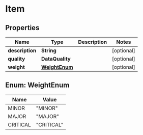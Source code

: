

# Item


## Properties

| Name | Type | Description | Notes |
|------------ | ------------- | ------------- | -------------|
|**description** | **String** |  |  [optional] |
|**quality** | **DataQuality** |  |  [optional] |
|**weight** | [**WeightEnum**](#WeightEnum) |  |  [optional] |



## Enum: WeightEnum

| Name | Value |
|---- | -----|
| MINOR | &quot;MINOR&quot; |
| MAJOR | &quot;MAJOR&quot; |
| CRITICAL | &quot;CRITICAL&quot; |



